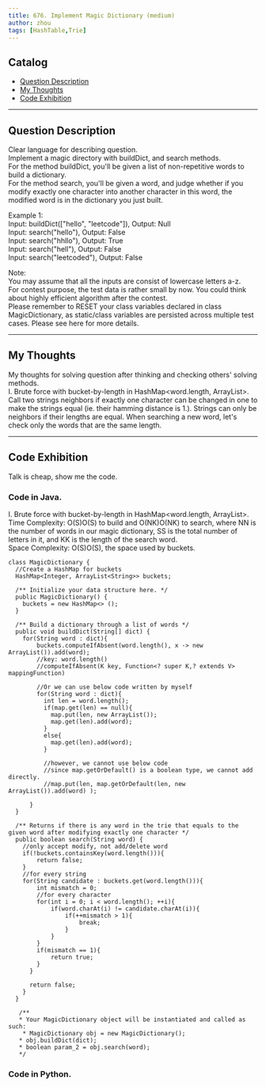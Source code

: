 ```yaml
---
title: 676. Implement Magic Dictionary (medium)                  
author: zhou      
tags: [HashTable,Trie]          
---
```


       

## Catalog  
+ [Question Description](#partI)
+ [My Thoughts](#partII)
+ [Code Exhibition](#partIII)

----------------------------------

## Question Description
Clear language for describing question.    
Implement a magic directory with buildDict, and search methods.      
For the method buildDict, you'll be given a list of non-repetitive words to build a dictionary.      
For the method search, you'll be given a word, and judge whether if you modify exactly one character into another character in this word, the modified word is in the dictionary you just built.    

Example 1:   
Input: buildDict(["hello", "leetcode"]), Output: Null   
Input: search("hello"), Output: False  
Input: search("hhllo"), Output: True   
Input: search("hell"), Output: False   
Input: search("leetcoded"), Output: False     

Note:    
You may assume that all the inputs are consist of lowercase letters a-z.     
For contest purpose, the test data is rather small by now. You could think about highly efficient algorithm after the contest.    
Please remember to RESET your class variables declared in class MagicDictionary, as static/class variables are persisted across multiple test cases. Please see here for more details.       



----------------------------------

## My Thoughts
My thoughts for solving question after thinking and checking others' solving methods.        
I. Brute force with bucket-by-length in HashMap<word.length, ArrayList<word String>>. Call two strings neighbors if exactly one character can be changed in one to make the strings equal (ie. their hamming distance is 1.). Strings can only be neighbors if their lengths are equal. When searching a new word, let's check only the words that are the same length.       





----------------------------------

## Code Exhibition
Talk is cheap, show me the code.    
### Code in Java.     
I. Brute force with bucket-by-length in HashMap<word.length, ArrayList<word String>>.       
Time Complexity: O(S)O(S) to build and O(NK)O(NK) to search, where NN is the number of words in our magic dictionary, SS is the total number of letters in it, and KK is the length of the search word.       
Space Complexity: O(S)O(S), the space used by buckets.            

    class MagicDictionary {
      //Create a HashMap for buckets
      HashMap<Integer, ArrayList<String>> buckets;

      /** Initialize your data structure here. */
      public MagicDictionary() {
        buckets = new HashMap<> ();    
      }
    
      /** Build a dictionary through a list of words */
      public void buildDict(String[] dict) {
        for(String word : dict){
            buckets.computeIfAbsent(word.length(), x -> new ArrayList()).add(word);
            //key: word.length()
            //computeIfAbsent(K key, Function<? super K,? extends V> mappingFunction)
            
            //Or we can use below code written by myself
            for(String word : dict){
              int len = word.length();
              if(map.get(len) == null){
                map.put(len, new ArrayList());
                map.get(len).add(word);
              }
              else{
                map.get(len).add(word);
              }
               
              //however, we cannot use below code
              //since map.getOrDefault() is a boolean type, we cannot add directly.
              //map.put(len, map.getOrDefault(len, new ArrayList()).add(word) );
            
          }
      }
    
      /** Returns if there is any word in the trie that equals to the given word after modifying exactly one character */
      public boolean search(String word) {
        //only accept modify, not add/delete word
        if(!buckets.containsKey(word.length())){
            return false;
        }
        //for every string
        for(String candidate : buckets.get(word.length())){
            int mismatch = 0;
            //for every character
            for(int i = 0; i < word.length(); ++i){
                if(word.charAt(i) != candidate.charAt(i)){
                    if(++mismatch > 1){
                        break;
                    }
                }
            }
            if(mismatch == 1){
                return true;
            }
          }
        
          return false;
        }
      }

       /**
       * Your MagicDictionary object will be instantiated and called as such:
        * MagicDictionary obj = new MagicDictionary();
       * obj.buildDict(dict);
       * boolean param_2 = obj.search(word);
       */






### Code in Python.   




